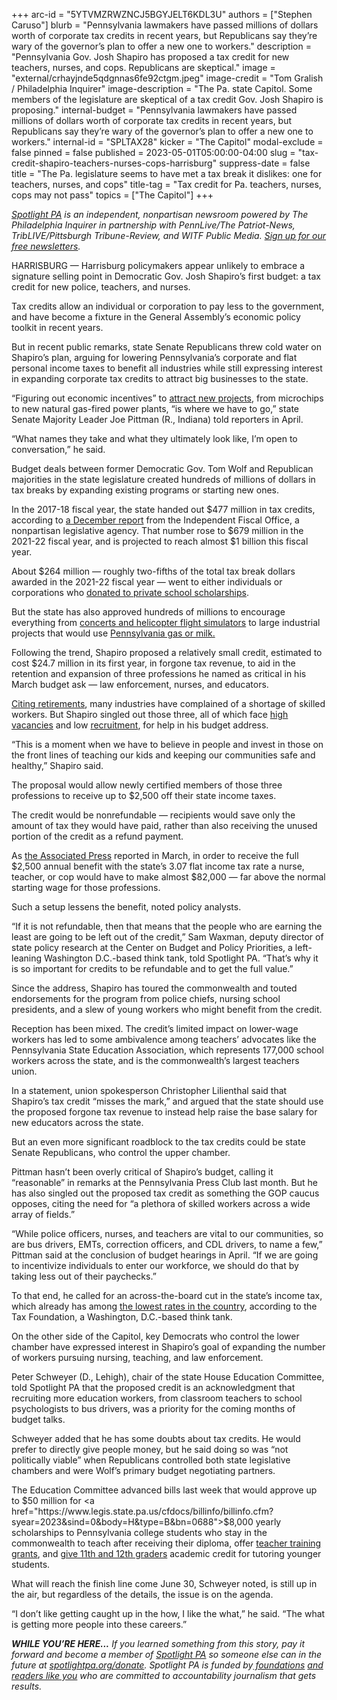 +++
arc-id = "5YTVMZRWZNCJ5BGYJELT6KDL3U"
authors = ["Stephen Caruso"]
blurb = "Pennsylvania lawmakers have passed millions of dollars worth of corporate tax credits in recent years, but Republicans say they’re wary of the governor’s plan to offer a new one to workers."
description = "Pennsylvania Gov. Josh Shapiro has proposed a tax credit for new teachers, nurses, and cops. Republicans are skeptical."
image = "external/crhayjnde5qdgnnas6fe92ctgm.jpeg"
image-credit = "Tom Gralish / Philadelphia Inquirer"
image-description = "The Pa. state Capitol. Some members of the legislature are skeptical of a tax credit Gov. Josh Shapiro is proposing."
internal-budget = "Pennsylvania lawmakers have passed millions of dollars worth of corporate tax credits in recent years, but Republicans say they’re wary of the governor’s plan to offer a new one to workers."
internal-id = "SPLTAX28"
kicker = "The Capitol"
modal-exclude = false
pinned = false
published = 2023-05-01T05:00:00-04:00
slug = "tax-credit-shapiro-teachers-nurses-cops-harrisburg"
suppress-date = false
title = "The Pa. legislature seems to have met a tax break it dislikes: one for teachers, nurses, and cops"
title-tag = "Tax credit for Pa. teachers, nurses, cops may not pass"
topics = ["The Capitol"]
+++

<a href="https://www.spotlightpa.org/"><i>Spotlight PA</i></a><i> is an independent, nonpartisan newsroom powered by The Philadelphia Inquirer in partnership with PennLive/The Patriot-News, TribLIVE/Pittsburgh Tribune-Review, and WITF Public Media. </i><a href="https://www.spotlightpa.org/newsletters"><i>Sign up for our free newsletters</i></a><i>.</i>

HARRISBURG — Harrisburg policymakers appear unlikely to embrace a signature selling point in Democratic Gov. Josh Shapiro’s first budget: a tax credit for new police, teachers, and nurses.

Tax credits allow an individual or corporation to pay less to the government, and have become a fixture in the General Assembly’s economic policy toolkit in recent years.

But in recent public remarks, state Senate Republicans threw cold water on Shapiro’s plan, arguing for lowering Pennsylvania’s corporate and flat personal income taxes to benefit all industries while still expressing interest in expanding corporate tax credits to attract big businesses to the state.

<script src="https://www.spotlightpa.org/embed.js" async></script><div data-spl-embed-version="1" data-spl-src="https://www.spotlightpa.org/embeds/newsletter/"></div>

“Figuring out economic incentives” to <a href="https://www.nbcphiladelphia.com/news/local/war-of-the-states-ev-chip-makers-lavished-with-subsidies/3537661/">attract new projects</a>, from microchips to new natural gas-fired power plants, “is where we have to go,” state Senate Majority Leader Joe Pittman (R., Indiana) told reporters in April.

“What names they take and what they ultimately look like, I’m open to conversation,” he said.

Budget deals between former Democratic Gov. Tom Wolf and Republican majorities in the state legislature created hundreds of millions of dollars in tax breaks by expanding existing programs or starting new ones.

In the 2017-18 fiscal year, the state handed out $477 million in tax credits, according to <a href="https://web.archive.org/20230127190028/http://www.ifo.state.pa.us/download.cfm?file=Resources/Documents/Tax_Credit_and_Other_Incentives_2022.pdf">a December report</a> from the Independent Fiscal Office, a nonpartisan legislative agency. That number rose to $679 million in the 2021-22 fiscal year, and is projected to reach almost $1 billion this fiscal year.

About $264 million — roughly two-fifths of the total tax break dollars awarded in the 2021-22 fiscal year — went to either individuals or corporations who <a href="https://www.spotlightpa.org/news/2022/07/pa-private-school-tax-credit-expansion-transparency/">donated to private school scholarships</a>.

But the state has also approved hundreds of millions to encourage everything from <a href="https://www.pennlive.com/news/2021/06/no-tax-cuts-for-all-but-tax-breaks-for-some-in-budget-package.html">concerts and helicopter flight simulators</a> to large industrial projects that would use <a href="https://www.spotlightpa.org/news/2022/11/pa-natural-gas-hydrogen-hub-tax-credit-tom-wolf-legislature/#:~:text=Tom%20Wolf%20has%20signed%20a,Republicans%20in%20the%20General%20Assembly.">Pennsylvania gas or milk.</a>

Following the trend, Shapiro proposed a relatively small credit, estimated to cost $24.7 million in its first year, in forgone tax revenue, to aid in the retention and expansion of three professions he named as critical in his March budget ask — law enforcement, nurses, and educators.

<a href="https://www.nytimes.com/2022/12/27/business/economy/labor-shortage-retirees-boomers.html">Citing retirements</a>, many industries have complained of a shortage of skilled workers. But Shapiro singled out those three, all of which face <a href="https://www.wfmz.com/news/area/pennsylvania/pa-officials-proposing-programs-aimed-at-addressing-nursing-shortage/article_b72af392-c9bb-11ed-8e7b-53509bf10db8.html">high</a> <a href="https://whyy.org/articles/pennsylvania-police-shortage-ag-shapiro-commissioner-outlaw-harrisburg/">vacancies</a> and low <a href="https://whyy.org/articles/pennsylvania-leaders-solutions-teacher-shortage/">recruitment</a>, for help in his budget address.

“This is a moment when we have to believe in people and invest in those on the front lines of teaching our kids and keeping our communities safe and healthy,” Shapiro said.

The proposal would allow newly certified members of those three professions to receive up to $2,500 off their state income taxes.

The credit would be nonrefundable — recipients would save only the amount of tax they would have paid, rather than also receiving the unused portion of the credit as a refund payment.

As <a href="https://apnews.com/article/pennsylvania-shapiro-teacher-police-nurse-tax-credit-efb5c6afd22a62787d83df172c6ccd5e">the Associated Press</a> reported in March, in order to receive the full $2,500 annual benefit with the state’s 3.07 flat income tax rate a nurse, teacher, or cop would have to make almost $82,000 — far above the normal starting wage for those professions.

Such a setup lessens the benefit, noted policy analysts.

“If it is not refundable, then that means that the people who are earning the least are going to be left out of the credit,” Sam Waxman, deputy director of state policy research at the Center on Budget and Policy Priorities, a left-leaning Washington D.C.-based think tank, told Spotlight PA. “That’s why it is so important for credits to be refundable and to get the full value.”

Since the address, Shapiro has toured the commonwealth and touted endorsements for the program from police chiefs, nursing school presidents, and a slew of young workers who might benefit from the credit.

Reception has been mixed. The credit’s limited impact on lower-wage workers has led to some ambivalence among teachers’ advocates like the Pennsylvania State Education Association, which represents 177,000 school workers across the state, and is the commonwealth’s largest teachers union.

In a statement, union spokesperson Christopher Lilienthal said that Shapiro’s tax credit “misses the mark,” and argued that the state should use the proposed forgone tax revenue to instead help raise the base salary for new educators across the state.

But an even more significant roadblock to the tax credits could be state Senate Republicans, who control the upper chamber.

Pittman hasn’t been overly critical of Shapiro’s budget, calling it “reasonable” in remarks at the Pennsylvania Press Club last month. But he has also singled out the proposed tax credit as something the GOP caucus opposes, citing the need for “a plethora of skilled workers across a wide array of fields.”

“While police officers, nurses, and teachers are vital to our communities, so are bus drivers, EMTs, correction officers, and CDL drivers, to name a few,” Pittman said at the conclusion of budget hearings in April. “If we are going to incentivize individuals to enter our workforce, we should do that by taking less out of their paychecks.”

To that end, he called for an across-the-board cut in the state’s income tax, which already has among <a href="https://taxfoundation.org/publications/state-individual-income-tax-rates-and-brackets/#Table">the lowest rates in the country</a>, according to the Tax Foundation, a Washington, D.C.-based think tank.

On the other side of the Capitol, key Democrats who control the lower chamber have expressed interest in Shapiro’s goal of expanding the number of workers pursuing nursing, teaching, and law enforcement.

Peter Schweyer (D., Lehigh), chair of the state House Education Committee, told Spotlight PA that the proposed credit is an acknowledgment that recruiting more education workers, from classroom teachers to school psychologists to bus drivers, was a priority for the coming months of budget talks.

Schweyer added that he has some doubts about tax credits. He would prefer to directly give people money, but he said doing so was “not politically viable” when Republicans controlled both state legislative chambers and were Wolf’s primary budget negotiating partners.

<script src="https://www.spotlightpa.org/embed.js" async></script><div data-spl-embed-version="1" data-spl-src="https://www.spotlightpa.org/embeds/donate/"></div>

The Education Committee advanced bills last week that would approve up to $50 million for <a href="https://www.legis.state.pa.us/cfdocs/billinfo/billinfo.cfm?syear=2023&sind=0&body=H&type=B&bn=0688">$8,000 yearly scholarships</a> to Pennsylvania college students who stay in the commonwealth to teach after receiving their diploma, offer <a href="https://www.legis.state.pa.us/cfdocs/billinfo/billinfo.cfm?syear=2023&sInd=0&body=H&type=B&bn=141">teacher training grants</a>, and <a href="https://www.legis.state.pa.us/cfdocs/billinfo/billinfo.cfm?syear=2023&sind=0&body=H&type=B&bn=100">give 11th and 12th graders</a> academic credit for tutoring younger students.

What will reach the finish line come June 30, Schweyer noted, is still up in the air, but regardless of the details, the issue is on the agenda.

“I don’t like getting caught up in the how, I like the what,” he said. “The what is getting more people into these careers.”

<i><b>WHILE YOU’RE HERE...</b></i><i> If you learned something from this story, pay it forward and become a member of </i><a href="https://www.spotlightpa.org/"><i>Spotlight PA</i></a><i> so someone else can in the future at </i><a href="https://www.spotlightpa.org/donate"><i>spotlightpa.org/donate</i></a><i>. Spotlight PA is funded by</i><a href="https://www.spotlightpa.org/support"><i> foundations</i></a><i> </i><a href="https://www.spotlightpa.org/support"><i>and readers like you</i></a><i> who are committed to accountability journalism that gets results.</i>
